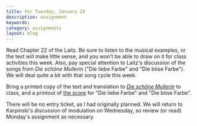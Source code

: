 ```yaml
---
title: For Tuesday, January 29
description: assignment
keywords: 
category: assignments
layout: blog
---
```


Read Chapter 22 of the Laitz. Be sure to listen to the musical examples, or the text will make little sense, and you won't be able to draw on it for class activities this week. Also, pay special attention to Laitz's discussion of the songs from *Die schöne Mullerin* ("Die liebe Farbe" and "Die böse Farbe"). We will deal quite a bit with that song cycle this week.

Bring a printed copy of the text and translation to [*Die schöne Mullerin*][dsmText] to class, and a printout of [the score][dsmScore] for "Die liebe Farbe" and "Die böse Farbe".

There will be no entry ticket, as I had originally planned. We will return to Karpinski's discussion of modulation on Wednesday, so review (or read) Monday's assignment as necessary.

[dsmText]: /media/Schubert-DSMtext.pdf
[dsmScore]: /media/Schubert-DSMscore.pdf